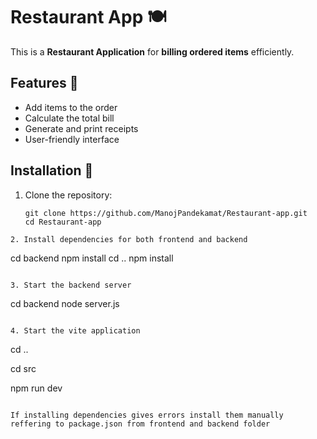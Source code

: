 # Restaurant App 🍽️  

This is a **Restaurant Application** for **billing ordered items** efficiently.  

## Features 🚀  
- Add items to the order  
- Calculate the total bill  
- Generate and print receipts  
- User-friendly interface  

## Installation 🔧  
1. Clone the repository:  
   ```
   git clone https://github.com/ManojPandekamat/Restaurant-app.git
   cd Restaurant-app
```
2. Install dependencies for both frontend and backend
```
cd backend
npm install
cd ..
npm install
```

3. Start the backend server
```
cd backend
node server.js
```

4. Start the vite application
```
  cd  ..
  
  cd src
  
  npm run dev
```

If installing dependencies gives errors install them manually reffering to package.json from frontend and backend folder
